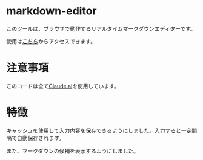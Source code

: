 # markdown-editor #

このツールは、ブラウザで動作するリアルタイムマークダウンエディターです。

使用は[こちら](https://sphylics.github.io/markdown-editor/)からアクセスできます。

# 注意事項 #

このコードは全て[Claude.ai](Claude.ai)を使用しています。

# 特徴 #

キャッシュを使用して入力内容を保存できるようにしました。入力すると一定間隔で自動保存されます。

また、マークダウンの候補を表示するようにしました。